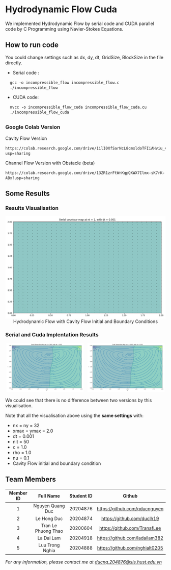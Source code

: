 # Hydrodynamic Flow Cuda
We implemented Hydrodynamic Flow by serial code and CUDA parallel code by C Programming using Navier-Stokes Equations.

## How to run code 

You could change settings such as dx, dy, dt, GridSize, BlockSize in the file directly.

* Serial code :

```
  gcc -o incompressible_flow incompressible_flow.c
  ./incompressible_flow
```

* CUDA code:

```
  nvcc -o incompressible_flow_cuda incompressible_flow_cuda.cu
  ./incompressible_flow_cuda
```

##


### Google Colab Version

Cavity Flow Version
```
https://colab.research.google.com/drive/1ilI0XfSarNcL8cmxldoTFIiAHviu_4Y0?usp=sharing
```
Channel Flow Version with Obstacle (beta)
```
https://colab.research.google.com/drive/13ZR1zrFtWnKqpQXWX7Ilmx-sK7rK-ABx?usp=sharing
```



## Some Results

### Results Visualisation


<span class="img_container center" style="display: block;">
    <img alt="test" src="figures/visualisation_compressed.gif" style="display:block; margin-left: auto; margin-right: auto;" title="Hydrodynamic Flow with Cavity Flow Initial and Boundary Conditions" />
    <span class="img_caption" style="display: block; text-align: center;">Hydrodynamic Flow with Cavity Flow Initial and Boundary Conditions</span>
</span>

### Serial and Cuda Implentation Results 


<p align="center">
  <img alt="Serial Version" src="figures/streamline_Serial.png" width="48%">
&nbsp; 
  <img alt="Cuda Version" src="figures/streamline_Cuda.png" width="48%">
</p>

We could see that there is no difference between two versions by this visualisation.


Note that all the visualisation above using the **same settings** with:

- nx = ny = 32
- xmax = ymax = 2.0
- dt = 0.001
- nit = 50
- c = 1.0
- rho = 1.0
- nu = 0.1
- Cavity Flow initial and boundary condition 


## Team Members


| Member ID | Full Name       | Student ID    |  Github|
| :--:|    :---:              |   :---:       | :---:|
| 1   | Nguyen Quang Duc      | 20204876      |https://github.com/qducnguyen|
| 2   | Le Hong Duc           | 20204874      |https://github.com/duclh19 |
| 3   | Tran Le Phuong Thao   | 20200604      |https://github.com/TranafLee |
| 4   | La Dai Lam            | 20204918      |https://github.com/ladailam382 |
| 5   | Luu Trong Nghia       | 20204888      |https://github.com/nghialt0205 |

*For any information, please contact me at ducnq.204876@sis.hust.edu.vn*
